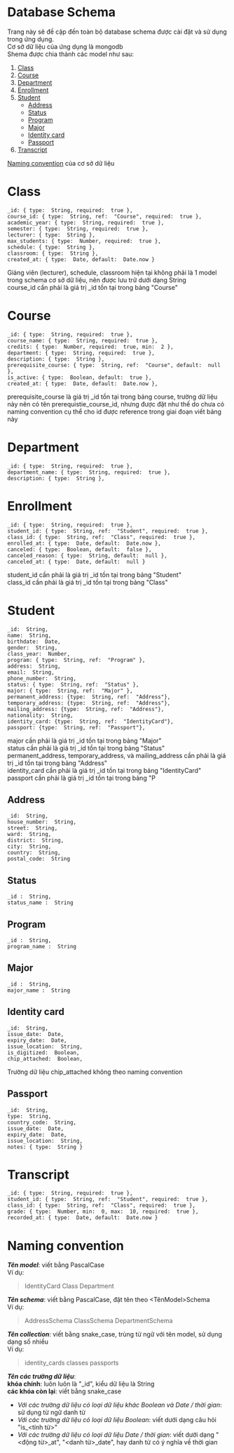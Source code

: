 # Database Schema

Trang này sẽ đề cập đến toàn bộ database schema được cài đặt và sử dụng trong ứng dụng.\
Cơ sở dữ liệu của ứng dụng là mongodb\
Shema được chia thành các model như sau:
1. [Class](#class)
3. [Course](#course)
4. [Department](#department)
5. [Enrollment](#enrollment)
6. [Student](#student)
    - [Address](#address)
    - [Status](#status)
    - [Program](#program)
    - [Major](#major)
    - [Identity card](#identity-card)
    - [Passport](#passport)  
7. [Transcript](#transcript)

[Naming convention](#naming-convention) của cơ sở dữ liệu



# Class

    _id: { type:  String, required:  true },
    course_id: { type:  String, ref:  "Course", required:  true },
    academic_year: { type:  String, required:  true }, 
    semester: { type:  String, required:  true },
    lecturer: { type:  String },
    max_students: { type:  Number, required:  true },
    schedule: { type:  String },
    classroom: { type:  String },
    created_at: { type:  Date, default:  Date.now }

Giảng viên (lecturer), schedule, classroom hiện tại không phải là 1 model trong schema cơ sở dữ liệu, nên được lưu trữ dưới dạng String\
course_id cần phải là giá trị _id tồn tại trong bảng "Course"

# Course

    _id: { type:  String, required:  true },
    course_name: { type:  String, required:  true },
    credits: { type:  Number, required:  true, min:  2 },
    department: { type:  String, required:  true },
    description: { type:  String },
    prerequisite_course: { type:  String, ref:  "Course", default:  null },
    is_active: { type:  Boolean, default:  true },
    created_at: { type:  Date, default:  Date.now },

prerequisite_course là giá trị _id tồn tại trong bảng course, trường dữ liệu này nên có tên prerequistie_course_id, nhưng được đặt như thế do chưa có naming convention cụ thể cho id được reference trong giai đoạn viết bảng này

# Department

    _id: { type:  String, required:  true },
    department_name: { type:  String, required:  true },
    description: { type:  String },

# Enrollment

    _id: { type:  String, required:  true },
    student_id: { type:  String, ref:  "Student", required:  true },
    class_id: { type:  String, ref:  "Class", required:  true },
    enrolled_at: { type:  Date, default:  Date.now },
    canceled: { type:  Boolean, default:  false },
    canceled_reason: { type:  String, default:  null },
    canceled_at: { type:  Date, default:  null }

student_id cần phải là giá trị _id tồn tại trong bảng "Student"\
class_id cần phải là giá trị _id tồn tại trong bảng "Class"

# Student

    _id:  String,
    name:  String,
    birthdate:  Date,
    gender:  String,
    class_year:  Number,
    program: { type:  String, ref:  "Program" },
    address:  String,
    email:  String,
    phone_number:  String,
    status: { type:  String, ref:  "Status" },
    major: { type:  String, ref:  "Major" },
    permanent_address: {type:  String, ref:  "Address"},
    temporary_address: {type:  String, ref:  "Address"},
    mailing_address: {type:  String, ref:  "Address"},
    nationality:  String,
    identity_card: {type:  String, ref:  "IdentityCard"},
    passport: {type:  String, ref:  "Passport"},

major cần phải là giá trị _id tồn tại trong bảng "Major"\
status cần phải là giá trị _id tồn tại trong bảng "Status"\
permanent_address, temporary_address, và mailing_address cần phải là giá trị _id tồn tại trong bảng "Address"\
identity_card cần phải là giá trị _id tồn tại trong bảng "IdentityCard"\
passport cần phải là giá trị _id tồn tại trong bảng "P


## Address

    _id:  String,
    house_number:  String,
    street:  String,
    ward:  String, 
    district:  String,
    city:  String,
    country:  String,
    postal_code:  String

## Status
    
    _id :  String,
    status_name :  String

## Program

    _id :  String,
    program_name :  String

## Major
    
    _id :  String,
    major_name :  String

## Identity card

    _id:  String,
    issue_date:  Date,
    expiry_date:  Date,
    issue_location:  String,
    is_digitized:  Boolean,
    chip_attached:  Boolean,

Trường dữ liệu chip_attached không theo naming convention

## Passport
    
    _id:  String,
    type:  String,
    country_code:  String,
    issue_date:  Date,
    expiry_date:  Date,
    issue_location:  String,
    notes: { type:  String }

# Transcript

    _id: { type:  String, required:  true },
    student_id: { type:  String, ref:  "Student", required:  true },
    class_id: { type:  String, ref:  "Class", required:  true },
    grade: { type:  Number, min:  0, max:  10, required:  true },
    recorded_at: { type:  Date, default:  Date.now }


# Naming convention
***Tên model***: viết bằng PascalCase\
Ví dụ:
> IdentityCard
> Class
> Department

***Tên schema***: viết bằng PascalCase, đặt tên theo <TênModel>Schema\
Ví dụ:
> AddressSchema
> ClassSchema
> DepartmentSchema

***Tên collection***: viết bằng snake_case, trùng từ ngữ với tên model, sử dụng dạng số nhiều\
Ví dụ:
> identity_cards
> classes
> passports

***Tên các trường dữ liệu***:\
**khóa chính**: luôn luôn là "_id", kiểu dữ liệu là String\
**các khóa còn lại**: viết bằng snake_case
- *Với các trường dữ liệu có loại dữ liệu khác Boolean và Date / thời gian*: sử dụng từ ngữ danh từ
- *Với các trường dữ liệu có loại dữ liệu Boolean*: viết dưới dạng câu hỏi "is_<tính từ>"
- *Với các trường dữ liệu có loại dữ liệu Date / thời gian*: viết dưới dạng "<động từ>_at", "<danh từ>_date", hay danh từ có ý nghĩa về thời gian


